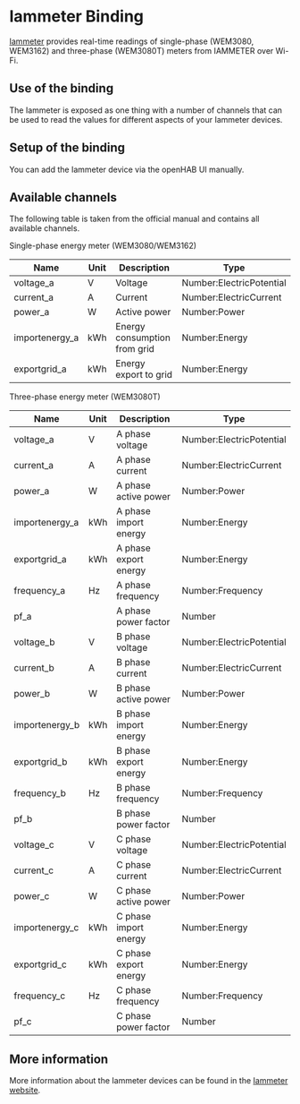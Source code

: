 # Iammeter Binding

[Iammeter](https://www.iammeter.com) provides real-time readings of single-phase (WEM3080, WEM3162) and three-phase (WEM3080T) meters from IAMMETER over Wi-Fi.

## Use of the binding

The Iammeter is exposed as one thing with a number of channels that can be used to read the values for different aspects of your Iammeter devices.

## Setup of the binding

You can add the Iammeter device via the openHAB UI manually.

## Available channels

The following table is taken from the official manual and contains all available channels.

Single-phase energy meter (WEM3080/WEM3162)

| Name           | Unit | Description                  | Type                     |
|----------------|------|------------------------------|--------------------------|
| voltage_a      | V    | Voltage                      | Number:ElectricPotential |
| current_a      | A    | Current                      | Number:ElectricCurrent   |
| power_a        | W    | Active power                 | Number:Power             |
| importenergy_a | kWh  | Energy consumption from grid | Number:Energy            |
| exportgrid_a   | kWh  | Energy export to grid        | Number:Energy            |

Three-phase energy meter (WEM3080T)

| Name           | Unit | Description           | Type                     |
|----------------|------|-----------------------|--------------------------|
| voltage_a      | V    | A phase voltage       | Number:ElectricPotential |
| current_a      | A    | A phase current       | Number:ElectricCurrent   |
| power_a        | W    | A phase active power  | Number:Power             |
| importenergy_a | kWh  | A phase import energy | Number:Energy            |
| exportgrid_a   | kWh  | A phase export energy | Number:Energy            |
| frequency_a    | Hz   | A phase frequency     | Number:Frequency         |
| pf_a           |      | A phase power factor  | Number                   |
| voltage_b      | V    | B phase voltage       | Number:ElectricPotential |
| current_b      | A    | B phase current       | Number:ElectricCurrent   |
| power_b        | W    | B phase active power  | Number:Power             |
| importenergy_b | kWh  | B phase import energy | Number:Energy            |
| exportgrid_b   | kWh  | B phase export energy | Number:Energy            |
| frequency_b    | Hz   | B phase frequency     | Number:Frequency         |
| pf_b           |      | B phase power factor  | Number                   |
| voltage_c      | V    | C phase voltage       | Number:ElectricPotential |
| current_c      | A    | C phase current       | Number:ElectricCurrent   |
| power_c        | W    | C phase active power  | Number:Power             |
| importenergy_c | kWh  | C phase import energy | Number:Energy            |
| exportgrid_c   | kWh  | C phase export energy | Number:Energy            |
| frequency_c    | Hz   | C phase frequency     | Number:Frequency         |
| pf_c           |      | C phase power factor  | Number                   |

## More information

More information about the Iammeter devices can be found in the [Iammeter website](https://www.iammeter.com).
